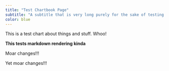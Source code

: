 ```yaml
---
title: "Test Chartbook Page"
subtitle: "A subtitle that is very long purely for the sake of testing what a very long subtitle would look like"
color: blue
---
```

This is a test chart about things and stuff. Whoo!

**This tests markdown rendering kinda**
 
 Moar changes!!!

 Yet moar changes!!!